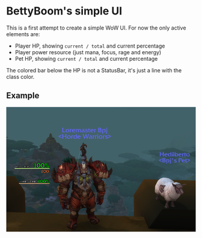 # BettyBoom's simple UI

This is a first attempt to create a simple WoW UI. For now the only active elements are:
 * Player HP, showing `current / total` and current percentage
 * Player power resource (just mana, focus, rage and energy)
 * Pet HP, showing `current / total` and current percentage

The colored bar below the HP is not a StatusBar, it's just a line with the class color.

 ## Example

 ![Screenshot](screenshot.png)
